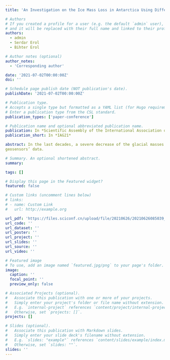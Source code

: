 ```yaml
---
title: 'An Investigation on the Ice Mass Loss in Antarctica Using Different Geosensors Data'

# Authors
# If you created a profile for a user (e.g. the default `admin` user), write the username (folder name) here
# and it will be replaced with their full name and linked to their profile.
authors:
  - admin
  - Serdar Erol
  - Bihter Erol

# Author notes (optional)
author_notes:
  - 'Corresponding author'

date: '2021-07-02T00:00:00Z'
doi: ''

# Schedule page publish date (NOT publication's date).
publishDate: '2021-07-02T00:00:00Z'

# Publication type.
# Accepts a single type but formatted as a YAML list (for Hugo requirements).
# Enter a publication type from the CSL standard.
publication_types: ['paper-conference']

# Publication name and optional abbreviated publication name.
publication: In *Scientific Assembly of the International Association of Geodesy 2021*
publication_short: In *IAG21*

abstract: In the last decades, a severe decrease of the glacial masses is observed in the Polar Regions due to the increasing effect of global warming. Continuous observations in these regions are required for quantifying the loss in the glacier mass and monitoring the increase in mean sea level. Besides, as a consequence of the glaciers mass loss, an uplift occurs (the post-glacial rebound (PGR) effect) in the affected areas and should be monitored as well. In this context, the geosensors including GNSS (Global Navigation Satellite System), satellite radar altimetry, Earth gravity satellite missions as well as the tide-gauges are widely used and contribute to studies of these dynamic phenomena. Within the scope of this study, the variations of the glacial mass within a time period in the Antarctic region are investigated using the geosensors data. Regarding this, the GNSS stations of the UNAVCO (University NAVSTAR Consortium) and IGS (International GNSS Service) networks data, the GRACE/GRACE-FO (The Gravity Recovery and Climate Experiment) solutions, CryoSat-2 and ICESat-2 (Ice, Cloud, and Land Elevation Satellite) satellite radar altimetry data in addition to the tide-gauge observations are used to carry out the analyzes through the generated time series. Thus, the mass loss in the study area is clarified from a broad perspective relying on the comparative results of different
geosensors’ data.

# Summary. An optional shortened abstract.
summary: 

tags: []

# Display this page in the Featured widget?
featured: false

# Custom links (uncomment lines below)
# links:
# - name: Custom Link
#   url: http://example.org

url_pdf: 'https://files.sciconf.cn/upload/file/20210626/20210626085039_69146.pdf#page=251'
url_code: ''
url_dataset: ''
url_poster: ''
url_project: ''
url_slides: ''
url_source: ''
url_video: ''

# Featured image
# To use, add an image named `featured.jpg/png` to your page's folder.
image:
  caption: ''
  focal_point: ''
  preview_only: false

# Associated Projects (optional).
#   Associate this publication with one or more of your projects.
#   Simply enter your project's folder or file name without extension.
#   E.g. `internal-project` references `content/project/internal-project/index.md`.
#   Otherwise, set `projects: []`.
projects: []

# Slides (optional).
#   Associate this publication with Markdown slides.
#   Simply enter your slide deck's filename without extension.
#   E.g. `slides: "example"` references `content/slides/example/index.md`.
#   Otherwise, set `slides: ""`.
slides: ''
---
```



